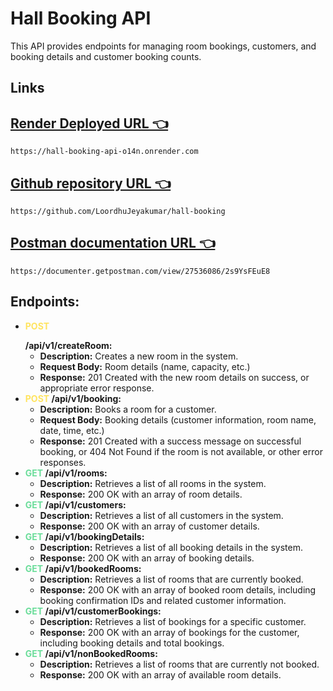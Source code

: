 # Hall Booking API

This API provides endpoints for managing room bookings, customers, and booking details and customer booking counts.

## **Links**

## [Render Deployed URL 👈](https://hall-booking-api-o14n.onrender.com)

`https://hall-booking-api-o14n.onrender.com`

## [Github repository URL 👈](https://github.com/LoordhuJeyakumar/hall-booking)

`https://github.com/LoordhuJeyakumar/hall-booking`

## [Postman documentation URL 👈](https://documenter.getpostman.com/view/27536086/2s9YsFEuE8)

`https://documenter.getpostman.com/view/27536086/2s9YsFEuE8`

## **Endpoints:**

- **<p style="color:#FFE460">POST</p> /api/v1/createRoom:**
  - **Description:** Creates a new room in the system.
  - **Request Body:** Room details (name, capacity, etc.)
  - **Response:** 201 Created with the new room details on success, or appropriate error response.
- **<span style="color:#FFE460">POST</span> /api/v1/booking:**
  - **Description:** Books a room for a customer.
  - **Request Body:** Booking details (customer information, room name, date, time, etc.)
  - **Response:** 201 Created with a success message on successful booking, or 404 Not Found if the room is not available, or other error responses.
- **<span style="color:#6BDD9A">GET</span> /api/v1/rooms:**
  - **Description:** Retrieves a list of all rooms in the system.
  - **Response:** 200 OK with an array of room details.
- **<span style="color:#6BDD9A">GET</span> /api/v1/customers:**
  - **Description:** Retrieves a list of all customers in the system.
  - **Response:** 200 OK with an array of customer details.
- **<span style="color:#6BDD9A">GET</span> /api/v1/bookingDetails:**
  - **Description:** Retrieves a list of all booking details in the system.
  - **Response:** 200 OK with an array of booking details.
- **<span style="color:#6BDD9A">GET</span> /api/v1/bookedRooms:**
  - **Description:** Retrieves a list of rooms that are currently booked.
  - **Response:** 200 OK with an array of booked room details, including booking confirmation IDs and related customer information.
- **<span style="color:#6BDD9A">GET</span> /api/v1/customerBookings:**
  - **Description:** Retrieves a list of bookings for a specific customer.
  - **Response:** 200 OK with an array of bookings for the customer, including booking details and total bookings.
- **<span style="color:#6BDD9A">GET</span> /api/v1/nonBookedRooms:**
  - **Description:** Retrieves a list of rooms that are currently not booked.
  - **Response:** 200 OK with an array of available room details.
